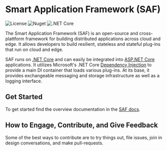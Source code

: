 # Smart Application Framework (SAF)

![License](https://img.shields.io/github/license/trumpf-iot/saf)
![Nuget](https://img.shields.io/nuget/v/SAF.Common)
![.NET Core](https://github.com/TRUMPF-IoT/saf/workflows/.NET%20Core/badge.svg)

The Smart Application Framework (SAF) is an open-source and cross-plattform framework for building distributed applications across cloud and edge. It allows developers to build resilient, stateless and stateful plug-ins that run on cloud and edge.

SAF runs on [.NET Core](https://dotnet) and can easily be integrated into [ASP.NET Core](https://docs.microsoft.com/aspnet/core) applications. It utilizes Microsoft's .NET Core [Dependency Injection](https://docs.microsoft.com/aspnet/core/fundamentals/dependency-injection) to provide a main DI container that loads various plug-ins. At its base, it provides exchangeable messaging and storage infrastructure as well as a logging interface.

## Get Started

To get started find the overview documentation in the [SAF docs](https://trumpf-iot.github.io/saf/).

## How to Engage, Contribute, and Give Feedback

Some of the best ways to contribute are to try things out, file issues, join in design conversations, and make pull-requests.
